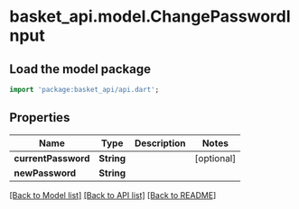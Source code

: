 # basket_api.model.ChangePasswordInput

## Load the model package
```dart
import 'package:basket_api/api.dart';
```

## Properties
Name | Type | Description | Notes
------------ | ------------- | ------------- | -------------
**currentPassword** | **String** |  | [optional] 
**newPassword** | **String** |  | 

[[Back to Model list]](../README.md#documentation-for-models) [[Back to API list]](../README.md#documentation-for-api-endpoints) [[Back to README]](../README.md)


